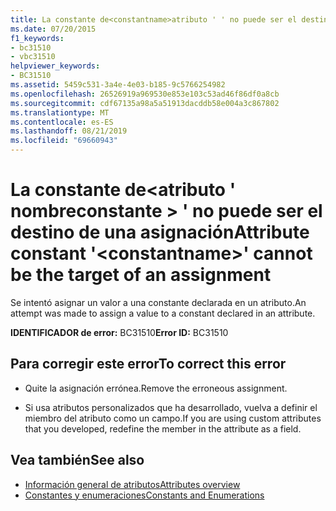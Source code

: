 ```yaml
---
title: La constante de<constantname>atributo ' ' no puede ser el destino de una asignación
ms.date: 07/20/2015
f1_keywords:
- bc31510
- vbc31510
helpviewer_keywords:
- BC31510
ms.assetid: 5459c531-3a4e-4e03-b185-9c5766254982
ms.openlocfilehash: 26526919a969530e853e103c53ad46f86df0a8cb
ms.sourcegitcommit: cdf67135a98a5a51913dacddb58e004a3c867802
ms.translationtype: MT
ms.contentlocale: es-ES
ms.lasthandoff: 08/21/2019
ms.locfileid: "69660943"
---
```

# <a name="attribute-constant-constantname-cannot-be-the-target-of-an-assignment"></a><span data-ttu-id="53a9f-102">La constante de\<atributo ' nombreconstante > ' no puede ser el destino de una asignación</span><span class="sxs-lookup"><span data-stu-id="53a9f-102">Attribute constant '\<constantname>' cannot be the target of an assignment</span></span>
<span data-ttu-id="53a9f-103">Se intentó asignar un valor a una constante declarada en un atributo.</span><span class="sxs-lookup"><span data-stu-id="53a9f-103">An attempt was made to assign a value to a constant declared in an attribute.</span></span>  
  
 <span data-ttu-id="53a9f-104">**IDENTIFICADOR de error:** BC31510</span><span class="sxs-lookup"><span data-stu-id="53a9f-104">**Error ID:** BC31510</span></span>  
  
## <a name="to-correct-this-error"></a><span data-ttu-id="53a9f-105">Para corregir este error</span><span class="sxs-lookup"><span data-stu-id="53a9f-105">To correct this error</span></span>  
  
- <span data-ttu-id="53a9f-106">Quite la asignación errónea.</span><span class="sxs-lookup"><span data-stu-id="53a9f-106">Remove the erroneous assignment.</span></span>  
  
- <span data-ttu-id="53a9f-107">Si usa atributos personalizados que ha desarrollado, vuelva a definir el miembro del atributo como un campo.</span><span class="sxs-lookup"><span data-stu-id="53a9f-107">If you are using custom attributes that you developed, redefine the member in the attribute as a field.</span></span>  
  
## <a name="see-also"></a><span data-ttu-id="53a9f-108">Vea también</span><span class="sxs-lookup"><span data-stu-id="53a9f-108">See also</span></span>

- [<span data-ttu-id="53a9f-109">Información general de atributos</span><span class="sxs-lookup"><span data-stu-id="53a9f-109">Attributes overview</span></span>](../programming-guide/concepts/attributes/index.md)
- [<span data-ttu-id="53a9f-110">Constantes y enumeraciones</span><span class="sxs-lookup"><span data-stu-id="53a9f-110">Constants and Enumerations</span></span>](../../visual-basic/language-reference/constants-and-enumerations.md)
